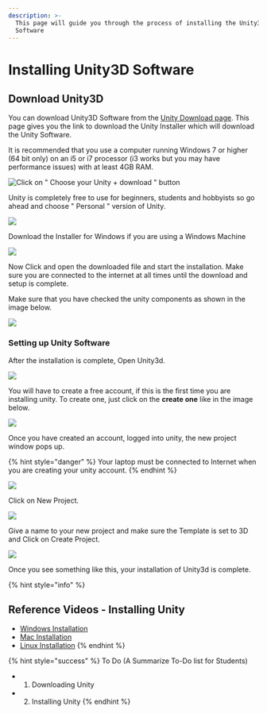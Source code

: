 ```yaml
---
description: >-
  This page will guide you through the process of installing the Unity3D
  Software
---
```


# Installing Unity3D Software

## Download Unity3D

You can download Unity3D Software from the [Unity Download page](https://unity3d.com/get-unity/download?_ga=2.4811441.364722446.1530540963-1720237505.1507147097). This page gives you the link to download the Unity Installer which will download the Unity Software.

It is recommended that you use a computer running Windows 7 or higher \(64 bit only\) on an i5 or i7 processor \(i3 works but you may have performance issues\) with at least 4GB RAM.

![Click on &quot; Choose your Unity + download &quot; button](.gitbook/assets/1.jpg)

Unity is completely free to use for beginners, students and hobbyists so go ahead and choose " Personal " version of Unity.

![](.gitbook/assets/2.jpg)

Download the Installer for Windows if you are using a Windows Machine

![](.gitbook/assets/3.jpg)

Now Click and open the downloaded file and start the installation. Make sure you are connected to the internet at all times until the download and setup is complete.

Make sure that you have checked the unity components as shown in the image below.

![](.gitbook/assets/4-1.jpg)

### Setting up Unity Software

After the installation is complete, Open Unity3d.

![](.gitbook/assets/5.jpg)

You will have to create a free account, if this is the first time you are installing unity. To create one, just click on the **create one** like in the image below.

![](.gitbook/assets/6-1.jpg)

Once you have created an account, logged into unity, the new project window pops up.

{% hint style="danger" %}
Your laptop must be connected to Internet when you are creating your unity account.
{% endhint %}

![](.gitbook/assets/7-1.jpg)

Click on New Project.

![](.gitbook/assets/8.jpg)

Give a name to your new project and make sure the Template is set to 3D and Click on Create Project.

![](.gitbook/assets/9.jpg)

Once you see something like this, your installation of Unity3d is complete.

{% hint style="info" %}
## Reference Videos - Installing Unity

* [Windows Installation](https://www.youtube.com/watch?v=vzSAZozZz5I)
* [Mac Installation ](https://www.youtube.com/watch?v=YC3924upas8)
* [Linux Installation](https://www.youtube.com/watch?v=TCSGa3V78hg)
{% endhint %}

{% hint style="success" %}
To Do \(A Summarize To-Do list for Students\)

*  1. Downloading Unity
*  2. Installing Unity
{% endhint %}



